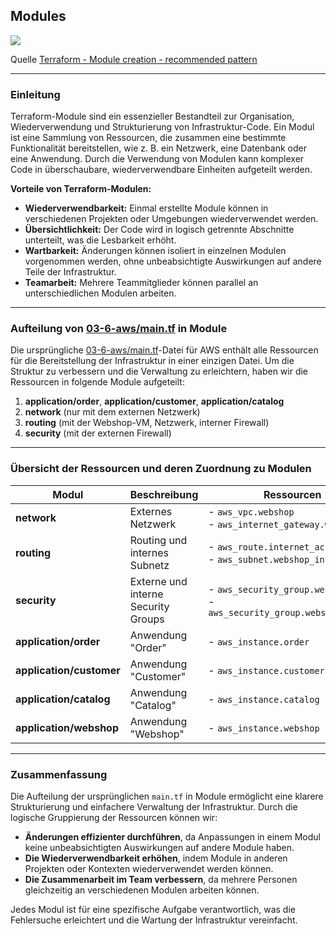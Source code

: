 ## Modules

![](https://developer.hashicorp.com/_next/image?url=https%3A%2F%2Fcontent.hashicorp.com%2Fapi%2Fassets%3Fproduct%3Dtutorials%26version%3Dmain%26asset%3Dpublic%252Fimg%252Fterraform%252Frecommended-patterns%252Fnetwork-module.png%26width%3D3305%26height%3D1676&w=3840&q=75&dpl=dpl_GALqHaXkWTJP2WQZx1hTcX21A5MZ)

Quelle [Terraform - Module creation - recommended pattern](https://developer.hashicorp.com/terraform/tutorials/modules/pattern-module-creation)

- - -

### Einleitung

Terraform-Module sind ein essenzieller Bestandteil zur Organisation, Wiederverwendung und Strukturierung von Infrastruktur-Code. Ein Modul ist eine Sammlung von Ressourcen, die zusammen eine bestimmte Funktionalität bereitstellen, wie z. B. ein Netzwerk, eine Datenbank oder eine Anwendung. Durch die Verwendung von Modulen kann komplexer Code in überschaubare, wiederverwendbare Einheiten aufgeteilt werden.

**Vorteile von Terraform-Modulen:**

- **Wiederverwendbarkeit:** Einmal erstellte Module können in verschiedenen Projekten oder Umgebungen wiederverwendet werden.
- **Übersichtlichkeit:** Der Code wird in logisch getrennte Abschnitte unterteilt, was die Lesbarkeit erhöht.
- **Wartbarkeit:** Änderungen können isoliert in einzelnen Modulen vorgenommen werden, ohne unbeabsichtigte Auswirkungen auf andere Teile der Infrastruktur.
- **Teamarbeit:** Mehrere Teammitglieder können parallel an unterschiedlichen Modulen arbeiten.

---

### Aufteilung von [03-6-aws/main.tf](../03-6-aws/main.tf) in Module

Die ursprüngliche [03-6-aws/main.tf](../03-6-aws/main.tf)-Datei für AWS enthält alle Ressourcen für die Bereitstellung der Infrastruktur in einer einzigen Datei. Um die Struktur zu verbessern und die Verwaltung zu erleichtern, haben wir die Ressourcen in folgende Module aufgeteilt:

1. **application/order**, **application/customer**, **application/catalog**
2. **network** (nur mit dem externen Netzwerk)
3. **routing** (mit der Webshop-VM, Netzwerk, interner Firewall)
4. **security** (mit der externen Firewall)

---

### **Übersicht der Ressourcen und deren Zuordnung zu Modulen**

| **Modul**                 | **Beschreibung**                                        | **Ressourcen**                                                                                  |
|---------------------------|--------------------------------------------------------|-------------------------------------------------------------------------------------------------|
| **network**               | Externes Netzwerk                                       | - `aws_vpc.webshop`<br>- `aws_internet_gateway.webshop`                                         |
| **routing**               | Routing und internes Subnetz                            | - `aws_route.internet_access`<br>- `aws_subnet.webshop_intern`                                  |
| **security**              | Externe und interne Security Groups                     | - `aws_security_group.webshop`<br>- `aws_security_group.webshop_intern`                         |
| **application/order**     | Anwendung "Order"                                       | - `aws_instance.order`                                                                          |
| **application/customer**  | Anwendung "Customer"                                    | - `aws_instance.customer`                                                                       |
| **application/catalog**   | Anwendung "Catalog"                                     | - `aws_instance.catalog`                                                                        |
| **application/webshop**   | Anwendung "Webshop"                                     | - `aws_instance.webshop`                                                                        |

---

### **Zusammenfassung**

Die Aufteilung der ursprünglichen `main.tf` in Module ermöglicht eine klarere Strukturierung und einfachere Verwaltung der Infrastruktur. Durch die logische Gruppierung der Ressourcen können wir:

- **Änderungen effizienter durchführen**, da Anpassungen in einem Modul keine unbeabsichtigten Auswirkungen auf andere Module haben.
- **Die Wiederverwendbarkeit erhöhen**, indem Module in anderen Projekten oder Kontexten wiederverwendet werden können.
- **Die Zusammenarbeit im Team verbessern**, da mehrere Personen gleichzeitig an verschiedenen Modulen arbeiten können.

Jedes Modul ist für eine spezifische Aufgabe verantwortlich, was die Fehlersuche erleichtert und die Wartung der Infrastruktur vereinfacht.




